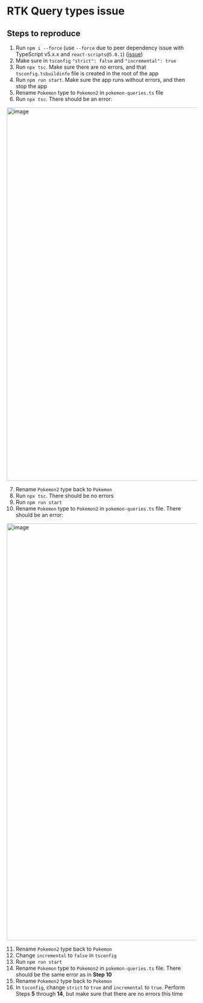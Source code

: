 # RTK Query types issue

## Steps to reproduce
1. Run `npm i --force` (use `--force` due to peer dependency issue with TypeScript v5.x.x and `react-scripts@5.0.1`) ([issue](https://github.com/facebook/create-react-app/issues/13682))
2. Make sure in `tsconfig` `"strict": false` and `"incremental": true`
3. Run `npx tsc`. Make sure there are no errors, and that `tsconfig.tsbuildinfo` file is created in the root of the app
4. Run `npm run start`. Make sure the app runs without errors, and then stop the app
5. Rename `Pokemon` type to `Pokemon2` in `pokemon-queries.ts` file
6. Run `npx tsc`. There should be an error:
<img width="991" alt="image" src="https://github.com/user-attachments/assets/62bdc46c-779f-4bb9-a267-586b822f710e">

7. Rename `Pokemon2` type back to `Pokemon`
8. Run `npx tsc`. There should be no errors
9. Run `npm run start`
10. Rename `Pokemon` type to `Pokemon2` in `pokemon-queries.ts` file. There should be an error:
<img width="1107" alt="image" src="https://github.com/user-attachments/assets/550fa5ca-4465-4bec-a00b-b26856bac757">

11. Rename `Pokemon2` type back to `Pokemon`
12. Change `incremental` to `false` in `tsconfig`
13. Run `npm run start`
14. Rename `Pokemon` type to `Pokemon2` in `pokemon-queries.ts` file. There should be the same error as in **Step 10**
15. Rename `Pokemon2` type back to `Pokemon`
16. In `tsconfig`, change `strict` to `true` and `incremental` to `true`. Perform Steps **5** through **14**, but make sure that there are no errors this time
